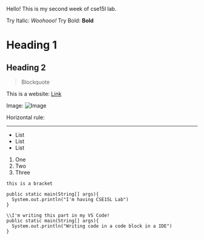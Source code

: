 Hello!
This is my second week of cse15l lab.

Try Italic: _Woohooo!_
Try Bold: **Bold**	

# Heading 1

Heading 2
---------

> Blockquote

This is a website: [Link](https://ucsd-cse15l-w22.github.io/)

Image: ![Image](https://pbs.twimg.com/media/FI6AEM4VkAIp-qH?format=jpg&name=large)

Horizontal rule:

***

* List
* List
* List

1) One
2) Two
3) Three

`this is a bracket`

```
public static main(String[] args){
  System.out.println("I'm having CSE15L Lab")
}

```

```
\\I'm writing this part in my VS Code!
public static main(String[] args){
  System.out.println("Writing code in a code block in a IDE")
}

```
